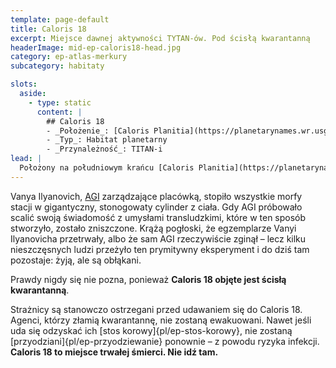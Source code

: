 ```yaml
---
template: page-default
title: Caloris 18
excerpt: Miejsce dawnej aktywności TYTAN-ów. Pod ścisłą kwarantanną
headerImage: mid-ep-caloris18-head.jpg
category: ep-atlas-merkury
subcategory: habitaty

slots:
  aside:
    - type: static
      content: |
        ## Caloris 18
        - _Położenie_: [Caloris Planitia](https://planetarynames.wr.usgs.gov/Feature/979), ([Merkury]{pl/ep-atlas-merkury})
        - _Typ_: Habitat planetarny
        - _Przynależność_: TITAN-i
lead: |
  Położony na południowym krańcu [Caloris Planitia](https://planetarynames.wr.usgs.gov/Feature/979) (niemal dokładnie na północ od krateru [Mozart](https://planetarynames.wr.usgs.gov/Feature/4058)), Caloris 18 to miejsce dawnej aktywności TITANów. Baza ta była niegdyś stacją przekaźnikową energii słonecznej, obsługiwaną przez dziś już nieistniejącą korporację **Lukos**.
---
```


Vanya Ilyanovich, [AGI](#) zarządzające placówką, stopiło wszystkie morfy stacji w gigantyczny, stonogowaty cylinder z ciała. Gdy AGI próbowało scalić swoją świadomość z umysłami transludzkimi, które w ten sposób stworzyło, zostało zniszczone. Krążą pogłoski, że egzemplarze Vanyi Ilyanovicha przetrwały, albo że sam AGI rzeczywiście zginął – lecz kilku nieszczęsnych ludzi przeżyło ten prymitywny eksperyment i do dziś tam pozostaje: żyją, ale są obłąkani.

Prawdy nigdy się nie pozna, ponieważ **Caloris 18 objęte jest ścisłą kwarantanną**.

Strażnicy są stanowczo ostrzegani przed udawaniem się do Caloris 18. Agenci, którzy złamią kwarantannę, nie zostaną ewakuowani. Nawet jeśli uda się odzyskać ich [stos korowy]{pl/ep-stos-korowy}, nie zostaną [przyodziani]{pl/ep-przyodziewanie} ponownie – z powodu ryzyka infekcji. **Caloris 18 to miejsce trwałej śmierci. Nie idź tam.**
